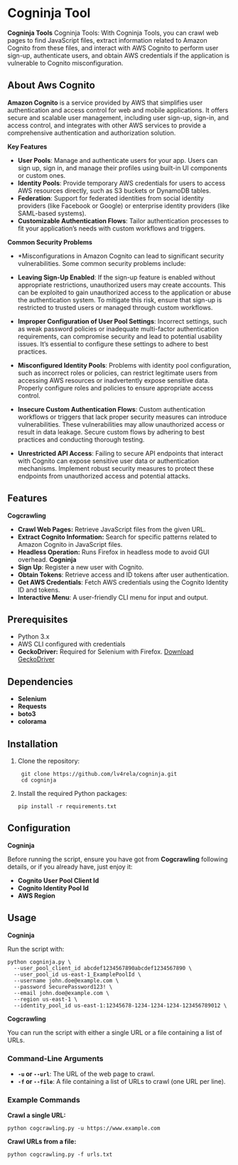 # Cogninja Tool

**Cogninja Tools**  Cogninja Tools: With Cogninja Tools, you can crawl web pages to find JavaScript files, extract information related to Amazon Cognito from these files, and interact with AWS Cognito to perform user sign-up, authenticate users, and obtain AWS credentials if the application is vulnerable to Cognito misconfiguration.

## About Aws Cognito

**Amazon Cognito** is a service provided by AWS that simplifies user authentication and access control for web and mobile applications. It offers secure and scalable user management, including user sign-up, sign-in, and access control, and integrates with other AWS services to provide a comprehensive authentication and authorization solution.

**Key Features**

- **User Pools**: Manage and authenticate users for your app. Users can sign up, sign in, and manage their profiles using built-in UI components or custom ones.
- **Identity Pools**: Provide temporary AWS credentials for users to access AWS resources directly, such as S3 buckets or DynamoDB tables.
- **Federation**: Support for federated identities from social identity providers (like Facebook or Google) or enterprise identity providers (like SAML-based systems).
- **Customizable Authentication Flows**: Tailor authentication processes to fit your application’s needs with custom workflows and triggers.

**Common Security Problems**

- *Misconfigurations in Amazon Cognito can lead to significant security vulnerabilities. Some common security problems include:

- **Leaving Sign-Up Enabled**: If the sign-up feature is enabled without appropriate restrictions, unauthorized users may create accounts. This can be exploited to gain unauthorized access to the application or abuse the authentication system. To mitigate this risk, ensure that sign-up is restricted to trusted users or managed through custom workflows.

- **Improper Configuration of User Pool Settings**: Incorrect settings, such as weak password policies or inadequate multi-factor authentication requirements, can compromise security and lead to potential usability issues. It’s essential to configure these settings to adhere to best practices.

- **Misconfigured Identity Pools**: Problems with identity pool configuration, such as incorrect roles or policies, can restrict legitimate users from accessing AWS resources or inadvertently expose sensitive data. Properly configure roles and policies to ensure appropriate access control.

- **Insecure Custom Authentication Flows**: Custom authentication workflows or triggers that lack proper security measures can introduce vulnerabilities. These vulnerabilities may allow unauthorized access or result in data leakage. Secure custom flows by adhering to best practices and conducting thorough testing.

- **Unrestricted API Access**: Failing to secure API endpoints that interact with Cognito can expose sensitive user data or authentication mechanisms. Implement robust security measures to protect these endpoints from unauthorized access and potential attacks.
## Features

**Cogcrawling**
- **Crawl Web Pages:** Retrieve JavaScript files from the given URL.
- **Extract Cognito Information:** Search for specific patterns related to Amazon Cognito in JavaScript files.
- **Headless Operation:** Runs Firefox in headless mode to avoid GUI overhead.
**Cogninja**
- **Sign Up**: Register a new user with Cognito.
- **Obtain Tokens**: Retrieve access and ID tokens after user authentication.
- **Get AWS Credentials**: Fetch AWS credentials using the Cognito Identity ID and tokens.
- **Interactive Menu**: A user-friendly CLI menu for input and output.

## Prerequisites

- Python 3.x
- AWS CLI configured with credentials
- **GeckoDriver:** Required for Selenium with Firefox. [Download GeckoDriver](https://github.com/mozilla/geckodriver/releases)


## Dependencies

- **Selenium**
- **Requests**
- **boto3**
- **colorama**

## Installation

1. Clone the repository:

    ```
     git clone https://github.com/lv4rela/cogninja.git
     cd cogninja
    ```

2. Install the required Python packages:

    ```
    pip install -r requirements.txt
    ```

## Configuration

**Cogninja**

Before running the script, ensure you have got from **Cogcrawling** following details, or if you already have, just enjoy it:

- **Cognito User Pool Client Id**
- **Cognito Identity Pool Id**
- **AWS Region**

## Usage

**Cogninja**

Run the script with:

```
python cogninja.py \
  --user_pool_client_id abcdef1234567890abcdef1234567890 \
  --user_pool_id us-east-1_ExamplePoolId \
  --username john.doe@example.com \
  --password SecurePassword123! \
  --email john.doe@example.com \
  --region us-east-1 \
  --identity_pool_id us-east-1:12345678-1234-1234-1234-123456789012 \

```
**Cogcrawling**

You can run the script with either a single URL or a file containing a list of URLs.

### Command-Line Arguments

- **`-u` or `--url`**: The URL of the web page to crawl.
- **`-f` or `--file`**: A file containing a list of URLs to crawl (one URL per line).

### Example Commands

**Crawl a single URL:**

```
python cogcrawling.py -u https://www.example.com
```

**Crawl URLs from a file:**

```
python cogcrawling.py -f urls.txt
```
